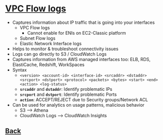 # [VPC Flow logs](../README.md)

* Captures information about IP traffic that is going into your interfaces
	* VPC Flow logs
		* Cannot enable for ENIs on EC2-Classic platform
	* Subnet Flow logs
	* Elastic Network Interface logs
* Helps to monitor & troubleshoot connectivity issues
* Logs can go directly to S3 / CloudWatch Logs
* Captures information from AWS managed interfaces too: ELB, RDS, ElastiCache, Redshift, WorkSpaces
* Syntax
	* `<version> <account-id> <interface-id> <srcaddr> <dstaddr> <srcport> <dstport> <protocol> <packets> <bytes> <start> <end> <action> <log-status>`
	* __`srcaddr`__ and __`dstaddr`__: Identify problematic IPs
	* __`srcport`__ and __`dstport`__: Identify problematic Ports
	* __`action`__: ACCEPT/REJECT due to Security groups/Network ACL
* Can be used for analytics on usage patterns, malicious behavior
	* S3 –> Athena
	* CloudWatch Logs –> CloudWatch Insights

## [Back](../README.md)